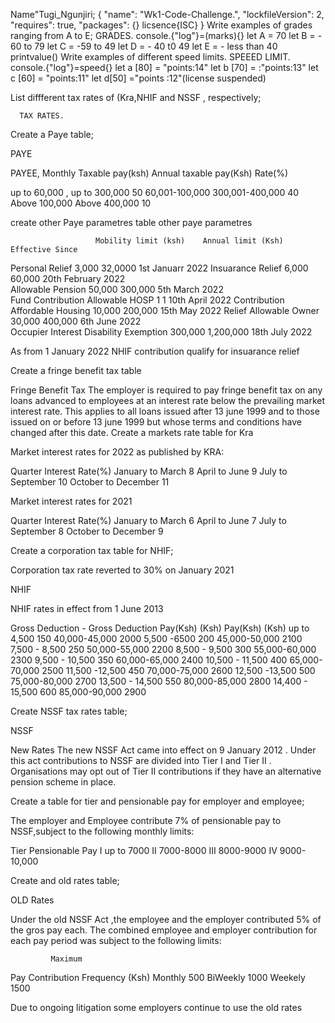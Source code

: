 Name"Tugi_Ngunjiri;
{
  "name": "Wk1-Code-Challenge.",
  "lockfileVersion": 2,
  "requires": true,
  "packages": {}
  licsence{ISC}
}
Write examples of grades ranging from A to E;
   GRADES.
console.{"log"}=(marks){}
let A = 70
let B = - 60 to 79
let C = -59 to 49
let D = - 40 t0 49
let E = - less than 40
printvalue()
Write examples of different speed limits.
    SPEEED LIMIT.
console.{"log"}=speed{}
let a [80] = "points:14"
let b [70] = :"points:13"
let c [60] = "points:11"
let d[50] ="points :12"(license suspended)

List diffferent tax rates of (Kra,NHIF and NSSF , respectively;
      
      TAX RATES.
       
Create a Paye table;
      
PAYE

PAYEE,
Monthly Taxable pay(ksh)    Annual taxable pay(Ksh)    Rate(%)

up to 60,000 ,               up to 300,000             50
60,001-100,000               300,001-400,000           40
Above 100,000                Above 400,000          10
  
 create other Paye parametres table
  other paye  parametres 

                       Mobility limit (ksh)    Annual limit (Ksh)    Effective Since
Personal  Relief        3,000                    32,0000            1st Januarr 2022
Insuarance Relief       6,000                    60,000             20th February 2022            
Allowable Pension      50,000                    300,000            5th March  2022           
Fund Contribution
Allowable HOSP         1                            1               10th April 2022
Contribution
Affordable Housing     10,000                    200,000            15th May 2022
Relief
Allowable Owner         30,000                   400,000            6th June 2022              
Occupier Interest
Disability Exemption     300,000                1,200,000           18th July 2022

As from 1 January 2022 NHIF contribution qualify for insuarance relief

Create a fringe benefit tax table 

Fringe Benefit Tax
The employer is required to pay fringe benefit tax on any loans advanced to employees at an  interest rate below the prevailing market interest rate.
This applies to all loans issued after 13 june 1999 and to those issued on or before 13 june 1999 but whose terms and conditions have changed after this date.
Create a markets rate table for Kra

Market interest rates for 2022 as published by
KRA:

  Quarter           Interest Rate(%)
January to March      8
April to June         9
July to September     10
October to December   11

Market interest rates for 2021

  Quarter              Interest Rate(%)
January to March          6
April to June             7
July to September         8
October to December       9
 
 Create a corporation tax table for NHIF;
 
Corporation tax rate reverted to 30% on January 2021

NHIF

NHIF rates in effect from 1 June 2013

Gross            Deduction     -        Gross          Deduction
Pay(Ksh)          (Ksh)                 Pay(Ksh)         (Ksh)
up to 4,500          150           40,000-45,000         2000
5,500 -6500          200           45,000-50,000         2100
7,500 - 8,500        250           50,000-55,000         2200
8,500 - 9,500        300           55,000-60,000         2300
9,500 - 10,500       350           60,000-65,000         2400
10,500 - 11,500      400           65,000-70,000         2500
11,500  -12,500      450           70,000-75,000         2600
12,500 -13,500       500           75,000-80,000         2700
13,500 - 14,500      550           80,000-85,000         2800
14,400 - 15,500      600           85,000-90,000         2900

Create NSSF tax rates table;

NSSF

New Rates
The new NSSF Act came into effect on 9 January 2012 . Under this act contributions to NSSF are divided into Tier I and Tier  II . Organisations may opt out of Tier II  contributions if they have an alternative pension scheme in place.
 
 Create a table for tier and pensionable pay for employer and employee;

The employer and Employee contribute 7% of pensionable pay to NSSF,subject to the following monthly limits:
 
Tier   Pensionable Pay
I       up to 7000
II       7000-8000
III      8000-9000
IV       9000-10,000

Create and old rates table;

OLD Rates

Under the old NSSF Act ,the employee and the employer contributed 5% of the gros pay each.
The combined employee and employer contribution for each pay period was subject to the following limits:

             Maximum
Pay          Contribution
Frequency       (Ksh)
Monthly         500
BiWeekly        1000
Weekely         1500

Due to ongoing litigation some employers continue to use the old rates
